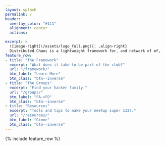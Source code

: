 ```yaml
---
layout: splash
permalink: /
header:
  overlay_color: "#111"
  alignment: center
  actions:

excerpt: >
  ![image-right](/assets/logo_full.png){: .align-right}
  Distributed Chaos is a lightweight framework for, and network of of, community hacker meetups.<br />
feature_row:
- title: "The Framework"
  excerpt: "What does it take to be part of the club?"
  url: "/framework/"
  btn_label: "Learn More"
  btn_class: "btn--inverse"
- title: "The Groups"
  excerpt: "Find your hacker family."
  url: "/groups/"
  btn_label: "FA->FO"
  btn_class: "btn--inverse"
- title: "Resources"
  excerpt: "Tools and tips to make your meetup super 1337."
  url: "/resources/"
  btn_label: "Gimme"
  btn_class: "btn--inverse"
---
```


{% include feature_row %}
